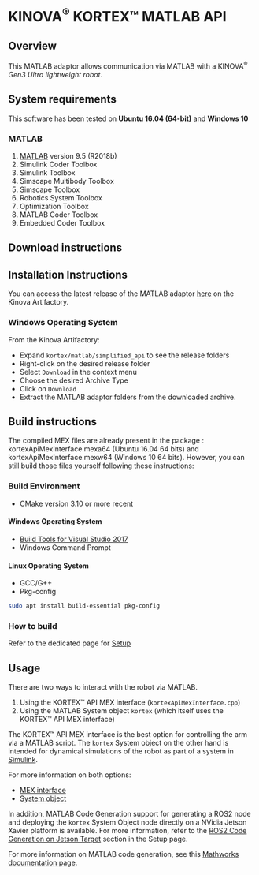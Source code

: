 # KINOVA<sup>®</sup> KORTEX™ MATLAB API

## Overview
This MATLAB adaptor allows communication via MATLAB with a KINOVA<sup>®</sup> <i>Gen3 Ultra lightweight robot</i>.

## System requirements
This software has been tested on **Ubuntu 16.04 (64-bit)** and **Windows 10** 

### MATLAB
1. [MATLAB](https://www.mathworks.com/products/matlab.html) version 9.5 (R2018b)
2. Simulink Coder Toolbox
3. Simulink Toolbox
4. Simscape Multibody Toolbox
5. Simscape Toolbox
6. Robotics System Toolbox
7. Optimization Toolbox
8. MATLAB Coder Toolbox
9. Embedded Coder Toolbox

## Download instructions

## Installation Instructions
You can access the latest release of the MATLAB adaptor [here](https://artifactory.kinovaapps.com/ui/repos/tree/General/generic-public%2Fkortex%2Fmatlab%2Fsimplified_API  ) on the Kinova Artifactory.

### Windows Operating System
From the Kinova Artifactory:
* Expand `kortex/matlab/simplified_api` to see the release folders
* Right-click on the desired release folder
* Select `Download` in the context menu
* Choose the desired Archive Type
* Click on `Download`
* Extract the MATLAB adaptor folders from the downloaded archive.

## Build instructions

The compiled MEX files are already present in the package : kortexApiMexInterface.mexa64 (Ubuntu 16.04 64 bits) and kortexApiMexInterface.mexw64 (Windows 10 64 bits).
However, you can still build those files yourself following these instructions:

### Build Environment
* CMake version 3.10 or more recent

#### Windows Operating System
* [Build Tools for Visual Studio 2017](https://visualstudio.microsoft.com/vs/older-downloads/)
* Windows Command Prompt

#### Linux Operating System
* GCC/G++
* Pkg-config
```sh
sudo apt install build-essential pkg-config
```

### How to build

Refer to the dedicated page for [Setup](documentation/setup.md)

## Usage

There are two ways to interact with the robot via MATLAB.

1. Using the KORTEX™ API MEX interface (`kortexApiMexInterface.cpp`)
2. Using the MATLAB System object `kortex` (which itself uses the KORTEX™ API MEX interface)

The KORTEX™ API MEX interface is the best option for controlling the arm via a MATLAB script.
The `kortex` System object on the other hand is intended for dynamical simulations of the robot as part of a system in [Simulink](https://www.mathworks.com/help/simulink/define-new-system-objects.html).

For more information on both options:

* [MEX interface](documentation/mex_interface.md)
* [System object](documentation/system_object.md)

In addition, MATLAB Code Generation support for generating a ROS2 node and deploying the `kortex` System Object node directly on a NVidia Jetson Xavier platform is available. For more information, refer to the [ROS2 Code Generation on Jetson Target](documentation/setup.md#ROS2-Code-Generation-on-Jetson-Target) section in the Setup page.

For more information on MATLAB code generation, see this [Mathworks documentation page](https://www.mathworks.com/help/mpc/code-generation.html).
